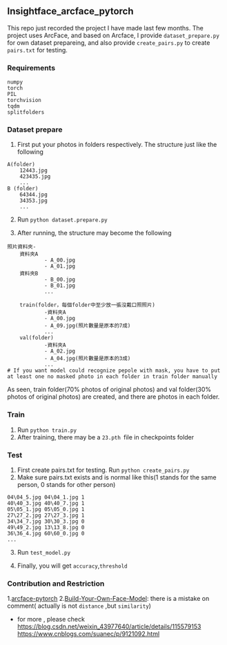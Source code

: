 ## Insightface_arcface_pytorch

This repo just recorded the project I have made last few months. The project uses  ArcFace, and based on Arcface, I provide `dataset_prepare.py` for own dataset prepareing, and also provide `create_pairs.py` to create `pairs.txt` for testing.

### Requirements

```
numpy
torch
PIL
torchvision
tqdm
splitfolders
````

### Dataset prepare

1. First put your photos in folders respectively. The structure just like the following

```
A(folder)
    12443.jpg
    423435.jpg
    ...
B (folder)
    64344.jpg
    34353.jpg
    ...
```
2. Run `python dataset.prepare.py`


3. After running, the structure may become 
the following
```
照片資料夾-
    資料夾A
            - A_00.jpg
            - A_01.jpg
    資料夾B
            - B_00.jpg
            - B_01.jpg
            ...
            
    train(folder，每個folder中至少放一張沒戴口照照片)
            -資料夾A
            - A_00.jpg
            - A_09.jpg(照片數量是原本的7成)
            ...
    val(folder)
            -資料夾A
            - A_02.jpg
            - A_04.jpg(照片數量是原本的3成)
            ...
# If you want model could recognize pepole with mask, you have to put at least one no masked photo in each folder in train folder manually
```
As seen, train folder(70% photos of original photos) and val folder(30% photos of original photos) are created, and there are photos in each folder.

### Train

1. Run `python train.py`
2. After training, there may be a `23.pth `file in checkpoints folder

### Test

1. First create pairs.txt for testing. Run `python create_pairs.py`
2. Make sure pairs.txt exists and is normal like this(1 stands for the same person, 0 stands for other person)

```
04\04_5.jpg 04\04_1.jpg 1
40\40_3.jpg 40\40_7.jpg 1
05\05_1.jpg 05\05_0.jpg 1
27\27_2.jpg 27\27_3.jpg 1
34\34_7.jpg 30\30_3.jpg 0
49\49_2.jpg 13\13_8.jpg 0
36\36_4.jpg 60\60_0.jpg 0
...
```
3. Run `test_model.py` 

4. Finally, you will get `accuracy`,`threshold`

### Contribution and Restriction

1.[arcface-pytorch](https://github.com/ronghuaiyang/arcface-pytorch)
2.[Build-Your-Own-Face-Model](https://github.com/ColinFred/Build-Your-Own-Face-Model): there is a mistake on comment( actually is not `distance` ,but `similarity`)
* for more , please check
 https://blog.csdn.net/weixin_43977640/article/details/115579153
https://www.cnblogs.com/suanec/p/9121092.html

